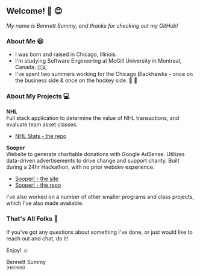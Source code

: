 ## Welcome! :wave: :blush:

*My name is Bennett Summy, and thanks for checking out my GitHub!*

### About Me :smile:
 * I was born and raised in Chicago, Illinois. 
 * I'm studying Software Engineering at McGill University in Montreal, Canada. :canada:
 * I've spent two summers working for the Chicago Blackhawks - once on the business side & once on the hockey side. :ice_hockey: :goal_net:

### About My Projects :computer:
 **NHL**  
Full stack application to determine the value of NHL transactions, and evaluate team asset classes.
 * [NHL Stats - the repo](nhl_stats)

 **Sooper**  
 Website to generate charitable donations with Google AdSense. Utilizes data-driven advertisements to drive change and support charity. Built during a 24hr Hackathon, with no prior webdev experience.
 * [Sooper! - the site](https://sooper.dev/) 
 * [Sooper! - the repo](/Sooper)
 
I've also worked on a number of other smaller programs and class projects, which I've also made available.

### That's All Folks :partying_face:

If you've got any questions about something I've done, or just would like to reach out and chat, do it!

Enjoy! :relaxed:

Bennett Summy <br/>
<sup> (He/Him) </sup>


